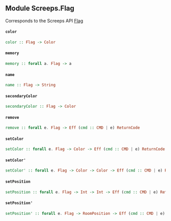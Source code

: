 ## Module Screeps.Flag

Corresponds to the Screeps API [Flag](http://support.screeps.com/hc/en-us/articles/203079181-Flag)

#### `color`

``` purescript
color :: Flag -> Color
```

#### `memory`

``` purescript
memory :: forall a. Flag -> a
```

#### `name`

``` purescript
name :: Flag -> String
```

#### `secondaryColor`

``` purescript
secondaryColor :: Flag -> Color
```

#### `remove`

``` purescript
remove :: forall e. Flag -> Eff (cmd :: CMD | e) ReturnCode
```

#### `setColor`

``` purescript
setColor :: forall e. Flag -> Color -> Eff (cmd :: CMD | e) ReturnCode
```

#### `setColor'`

``` purescript
setColor' :: forall e. Flag -> Color -> Color -> Eff (cmd :: CMD | e) ReturnCode
```

#### `setPosition`

``` purescript
setPosition :: forall e. Flag -> Int -> Int -> Eff (cmd :: CMD | e) ReturnCode
```

#### `setPosition'`

``` purescript
setPosition' :: forall e. Flag -> RoomPosition -> Eff (cmd :: CMD | e) ReturnCode
```


